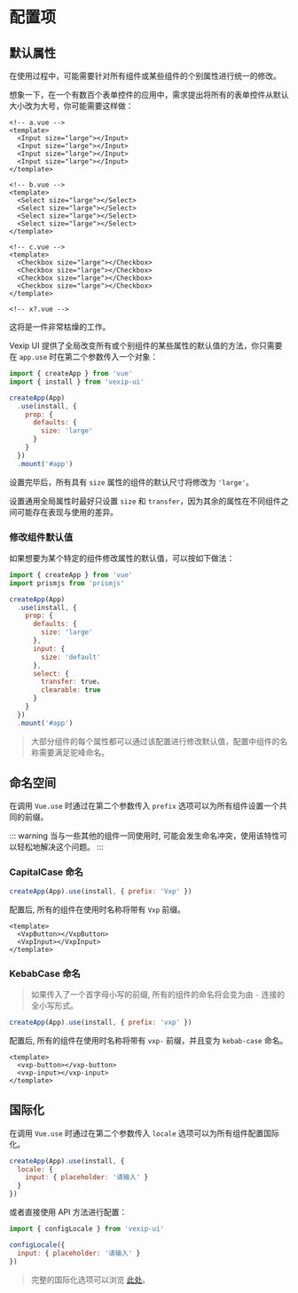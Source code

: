 # 配置项

## 默认属性

在使用过程中，可能需要针对所有组件或某些组件的个别属性进行统一的修改。

想象一下，在一个有数百个表单控件的应用中，需求提出将所有的表单控件从默认大小改为大号，你可能需要这样做：

```vue
<!-- a.vue -->
<template>
  <Input size="large"></Input>
  <Input size="large"></Input>
  <Input size="large"></Input>
  <Input size="large"></Input>
</template>

<!-- b.vue -->
<template>
  <Select size="large"></Select>
  <Select size="large"></Select>
  <Select size="large"></Select>
  <Select size="large"></Select>
</template>

<!-- c.vue -->
<template>
  <Checkbox size="large"></Checkbox>
  <Checkbox size="large"></Checkbox>
  <Checkbox size="large"></Checkbox>
  <Checkbox size="large"></Checkbox>
</template>

<!-- x?.vue -->
```

这将是一件非常枯燥的工作。

Vexip UI 提供了全局改变所有或个别组件的某些属性的默认值的方法，你只需要在 `app.use` 时在第二个参数传入一个对象：

```js
import { createApp } from 'vue'
import { install } from 'vexip-ui'

createApp(App)
  .use(install, {
    prop: {
      defaults: {
        size: 'large'
      }
    }
  })
  .mount('#app')
```

设置完毕后，所有具有 `size` 属性的组件的默认尺寸将修改为 `'large'`。

设置通用全局属性时最好只设置 `size` 和 `transfer`，因为其余的属性在不同组件之间可能存在表现与使用的差异。

### 修改组件默认值

如果想要为某个特定的组件修改属性的默认值，可以按如下做法：

```js
import { createApp } from 'vue'
import prismjs from 'prismjs'

createApp(App)
  .use(install, {
    prop: {
      defaults: {
        size: 'large'
      },
      input: {
        size: 'default'
      },
      select: {
        transfer: true，
        clearable: true
      }
    }
  })
  .mount('#app')
```

> 大部分组件的每个属性都可以通过该配置进行修改默认值，配置中组件的名称需要满足驼峰命名。

## 命名空间

在调用 `Vue.use` 时通过在第二个参数传入 `prefix` 选项可以为所有组件设置一个共同的前缀。

::: warning
当与一些其他的组件一同使用时, 可能会发生命名冲突，使用该特性可以轻松地解决这个问题。
:::

### CapitalCase 命名

```js
createApp(App).use(install, { prefix: 'Vxp' })
```

配置后, 所有的组件在使用时名称将带有 `Vxp` 前缀。

```vue
<template>
  <VxpButton></VxpButton>
  <VxpInput></VxpInput>
</template>
```

### KebabCase 命名

> 如果传入了一个首字母小写的前缀, 所有的组件的命名将会变为由 `-` 连接的全小写形式。

```js
createApp(App).use(install, { prefix: 'vxp' })
```

配置后, 所有的组件在使用时名称将带有 `vxp-` 前缀，并且变为 `kebab-case` 命名。

```vue
<template>
  <vxp-button></vxp-button>
  <vxp-input></vxp-input>
</template>
```

## 国际化

在调用 `Vue.use` 时通过在第二个参数传入 `locale` 选项可以为所有组件配置国际化。

```js
createApp(App).use(install, {
  locale: {
    input: { placeholder: '请输入' }
  }
})
```

或者直接使用 API 方法进行配置：

```js
import { configLocale } from 'vexip-ui'

configLocale({
  input: { placeholder: '请输入' }
})
```

> 完整的国际化选项可以浏览 [此处](//github.com/qmhc/vexip-ui/blob/main/common/config/locale.ts)。
